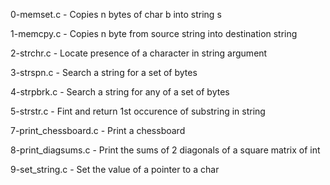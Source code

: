 0-memset.c           - Copies n bytes of char b into string s

1-memcpy.c           - Copies n byte from source string into destination string

2-strchr.c           - Locate presence of a character in string argument

3-strspn.c           - Search a string for a set of bytes

4-strpbrk.c          - Search a string for any of a set of bytes

5-strstr.c           - Fint and return 1st occurence of substring in string

7-print_chessboard.c - Print a chessboard

8-print_diagsums.c   - Print the sums of 2 diagonals of a square matrix of int

9-set_string.c       - Set the value of a pointer to a char










